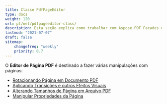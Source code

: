```yaml
---
title: Classe PdfPageEditor
type: docs
weight: 120
url: pt/net/pdfpageeditor-class/
description: Esta seção explica como trabalhar com Aspose.PDF Facades usando a Classe PdfPageEditor.
lastmod: "2021-07-07"
draft: false
sitemap:
    changefreq: "weekly"
    priority: 0.7
---
```


O **Editor de Página PDF** é destinado a fazer várias manipulações com páginas:

- [Rotacionando Página em Documento PDF](/pdf/net/working-with-page-rotation/)
- [Aplicando Transições e outros Efeitos Visuais](/pdf/net/editing-a-pdf-s-individual-pages-using-pdfpageeditor-class/)
- [Alterando Tamanhos de Página em Arquivo PDF](/pdf/net/changing-page-sizes-in-a-pdf-file/)
- [Manipular Propriedades da Página](/pdf/net/manipulate-page-properties/)